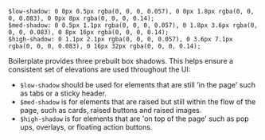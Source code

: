 ```
$low-shadow: 0 0px 0.5px rgba(0, 0, 0, 0.057), 0 0px 1.8px rgba(0, 0, 0, 0.083), 0 0px 8px rgba(0, 0, 0, 0.14);
$med-shadow: 0 0.5px 1.1px rgba(0, 0, 0, 0.057), 0 1.8px 3.6px rgba(0, 0, 0, 0.083), 0 8px 16px rgba(0, 0, 0, 0.14);
$high-shadow: 0 1.1px 2.1px rgba(0, 0, 0, 0.057), 0 3.6px 7.1px rgba(0, 0, 0, 0.083), 0 16px 32px rgba(0, 0, 0, 0.14);
```

Boilerplate provides three prebuilt box shadows. This helps ensure a consistent set of elevations are used throughout the UI:

* `$low-shadow` should be used for elements that are still 'in the page' such as tabs or a sticky header.
* `$med-shadow` is for elements that are raised but still within the flow of the page, such as cards, raised buttons and raised images.
* `$high-shadow` is for elements that are 'on top of the page' such as pop ups, overlays, or floating action buttons.

